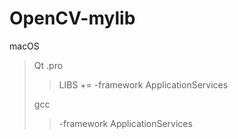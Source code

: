 # OpenCV-mylib

macOS
>Qt .pro
>>LIBS += -framework ApplicationServices
>
>gcc
>> -framework ApplicationServices
